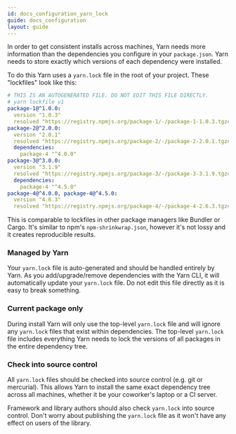 ```yaml
---
id: docs_configuration_yarn_lock
guide: docs_configuration
layout: guide
---
```


In order to get consistent installs across machines, Yarn needs more information
than the dependencies you configure in your `package.json`. Yarn needs to store
exactly which versions of each dependency were installed.

To do this Yarn uses a `yarn.lock` file in the root of your project. These
"lockfiles" look like this:

```yaml
# THIS IS AN AUTOGENERATED FILE. DO NOT EDIT THIS FILE DIRECTLY.
# yarn lockfile v1
package-1@^1.0.0:
  version "1.0.3"
  resolved "https://registry.npmjs.org/package-1/-/package-1-1.0.3.tgz#a1b2c3d4e5f6g7h8i9j0k1l2m3n4o5p6q7r8s9t0"
package-2@^2.0.0:
  version "2.0.1"
  resolved "https://registry.npmjs.org/package-2/-/package-2-2.0.1.tgz#a1b2c3d4e5f6g7h8i9j0k1l2m3n4o5p6q7r8s9t0"
  dependencies:
    package-4 "^4.0.0"
package-3@^3.0.0:
  version "3.1.9"
  resolved "https://registry.npmjs.org/package-3/-/package-3-3.1.9.tgz#a1b2c3d4e5f6g7h8i9j0k1l2m3n4o5p6q7r8s9t0"
  dependencies:
    package-4 "^4.5.0"
package-4@^4.0.0, package-4@^4.5.0:
  version "4.6.3"
  resolved "https://registry.npmjs.org/package-4/-/package-4-2.6.3.tgz#a1b2c3d4e5f6g7h8i9j0k1l2m3n4o5p6q7r8s9t0"
```

This is comparable to lockfiles in other package managers like Bundler or
Cargo. It's similar to npm's `npm-shrinkwrap.json`, however it's not lossy and
it creates reproducible results.

### Managed by Yarn <a class="toc" id="toc-managed-by-yarn" href="#toc-managed-by-yarn"></a>

Your `yarn.lock` file is auto-generated and should be handled entirely by Yarn.
As you add/upgrade/remove dependencies with the Yarn CLI, it will automatically
update your `yarn.lock` file. Do not edit this file directly as it is easy to
break something.

### Current package only <a class="toc" id="toc-current-package-only" href="#toc-current-package-only"></a>

During install Yarn will only use the top-level `yarn.lock` file and will
ignore any `yarn.lock` files that exist within dependencies. The top-level
`yarn.lock` file includes everything Yarn needs to lock the versions of all
packages in the entire dependency tree.

### Check into source control <a class="toc" id="toc-check-into-source-control" href="#toc-check-into-source-control"></a>

All `yarn.lock` files should be checked into source control (e.g. git or
mercurial). This allows Yarn to install the same exact dependency tree across
all machines, whether it be your coworker's laptop or a CI server.

Framework and library authors should also check `yarn.lock` into source 
control. Don't worry about publishing the `yarn.lock` file as it won't have
any effect on users of the library.
